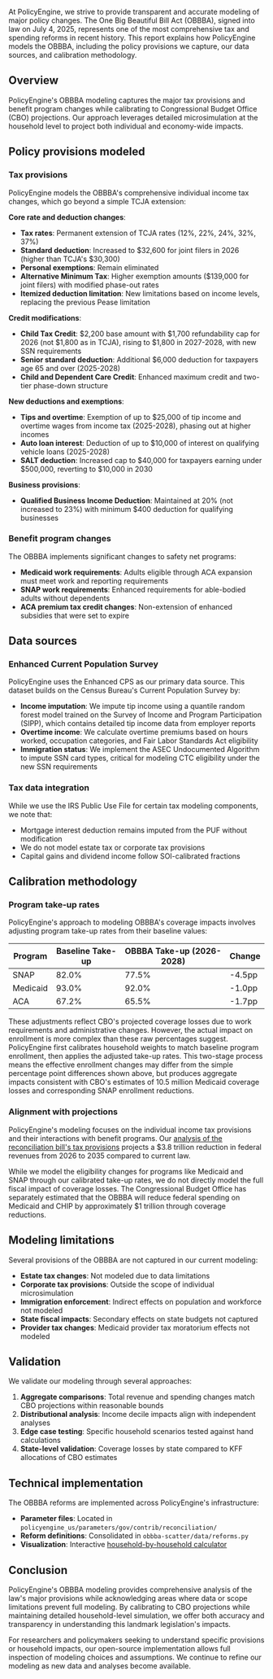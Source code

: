 At PolicyEngine, we strive to provide transparent and accurate modeling of major policy changes. The One Big Beautiful Bill Act (OBBBA), signed into law on July 4, 2025, represents one of the most comprehensive tax and spending reforms in recent history. This report explains how PolicyEngine models the OBBBA, including the policy provisions we capture, our data sources, and calibration methodology.

## Overview

PolicyEngine's OBBBA modeling captures the major tax provisions and benefit program changes while calibrating to Congressional Budget Office (CBO) projections. Our approach leverages detailed microsimulation at the household level to project both individual and economy-wide impacts.

## Policy provisions modeled

### Tax provisions

PolicyEngine models the OBBBA's comprehensive individual income tax changes, which go beyond a simple TCJA extension:

**Core rate and deduction changes**:
- **Tax rates**: Permanent extension of TCJA rates (12%, 22%, 24%, 32%, 37%)
- **Standard deduction**: Increased to $32,600 for joint filers in 2026 (higher than TCJA's $30,300)
- **Personal exemptions**: Remain eliminated
- **Alternative Minimum Tax**: Higher exemption amounts ($139,000 for joint filers) with modified phase-out rates
- **Itemized deduction limitation**: New limitations based on income levels, replacing the previous Pease limitation

**Credit modifications**:
- **Child Tax Credit**: $2,200 base amount with $1,700 refundability cap for 2026 (not $1,800 as in TCJA), rising to $1,800 in 2027-2028, with new SSN requirements
- **Senior standard deduction**: Additional $6,000 deduction for taxpayers age 65 and over (2025-2028)
- **Child and Dependent Care Credit**: Enhanced maximum credit and two-tier phase-down structure

**New deductions and exemptions**:
- **Tips and overtime**: Exemption of up to $25,000 of tip income and overtime wages from income tax (2025-2028), phasing out at higher incomes
- **Auto loan interest**: Deduction of up to $10,000 of interest on qualifying vehicle loans (2025-2028)
- **SALT deduction**: Increased cap to $40,000 for taxpayers earning under $500,000, reverting to $10,000 in 2030

**Business provisions**:
- **Qualified Business Income Deduction**: Maintained at 20% (not increased to 23%) with minimum $400 deduction for qualifying businesses

### Benefit program changes

The OBBBA implements significant changes to safety net programs:

- **Medicaid work requirements**: Adults eligible through ACA expansion must meet work and reporting requirements
- **SNAP work requirements**: Enhanced requirements for able-bodied adults without dependents
- **ACA premium tax credit changes**: Non-extension of enhanced subsidies that were set to expire

## Data sources

### Enhanced Current Population Survey

PolicyEngine uses the Enhanced CPS as our primary data source. This dataset builds on the Census Bureau's Current Population Survey by:

- **Income imputation**: We impute tip income using a quantile random forest model trained on the Survey of Income and Program Participation (SIPP), which contains detailed tip income data from employer reports
- **Overtime income**: We calculate overtime premiums based on hours worked, occupation categories, and Fair Labor Standards Act eligibility
- **Immigration status**: We implement the ASEC Undocumented Algorithm to impute SSN card types, critical for modeling CTC eligibility under the new SSN requirements

### Tax data integration

While we use the IRS Public Use File for certain tax modeling components, we note that:

- Mortgage interest deduction remains imputed from the PUF without modification
- We do not model estate tax or corporate tax provisions
- Capital gains and dividend income follow SOI-calibrated fractions

## Calibration methodology

### Program take-up rates

PolicyEngine's approach to modeling OBBBA's coverage impacts involves adjusting program take-up rates from their baseline values:

| Program | Baseline Take-up | OBBBA Take-up (2026-2028) | Change |
|---------|-----------------|---------------------------|---------|
| SNAP | 82.0% | 77.5% | -4.5pp |
| Medicaid | 93.0% | 92.0% | -1.0pp |
| ACA | 67.2% | 65.5% | -1.7pp |

These adjustments reflect CBO's projected coverage losses due to work requirements and administrative changes. However, the actual impact on enrollment is more complex than these raw percentages suggest. PolicyEngine first calibrates household weights to match baseline program enrollment, then applies the adjusted take-up rates. This two-stage process means the effective enrollment changes may differ from the simple percentage point differences shown above, but produces aggregate impacts consistent with CBO's estimates of 10.5 million Medicaid coverage losses and corresponding SNAP enrollment reductions.

### Alignment with projections

PolicyEngine's modeling focuses on the individual income tax provisions and their interactions with benefit programs. Our [analysis of the reconciliation bill's tax provisions](/us/research/final-2025-reconciliation-tax) projects a $3.8 trillion reduction in federal revenues from 2026 to 2035 compared to current law.

While we model the eligibility changes for programs like Medicaid and SNAP through our calibrated take-up rates, we do not directly model the full fiscal impact of coverage losses. The Congressional Budget Office has separately estimated that the OBBBA will reduce federal spending on Medicaid and CHIP by approximately $1 trillion through coverage reductions.

## Modeling limitations

Several provisions of the OBBBA are not captured in our current modeling:

- **Estate tax changes**: Not modeled due to data limitations
- **Corporate tax provisions**: Outside the scope of individual microsimulation
- **Immigration enforcement**: Indirect effects on population and workforce not modeled
- **State fiscal impacts**: Secondary effects on state budgets not captured
- **Provider tax changes**: Medicaid provider tax moratorium effects not modeled

## Validation

We validate our modeling through several approaches:

1. **Aggregate comparisons**: Total revenue and spending changes match CBO projections within reasonable bounds
2. **Distributional analysis**: Income decile impacts align with independent analyses
3. **Edge case testing**: Specific household scenarios tested against hand calculations
4. **State-level validation**: Coverage losses by state compared to KFF allocations of CBO estimates

## Technical implementation

The OBBBA reforms are implemented across PolicyEngine's infrastructure:

- **Parameter files**: Located in `policyengine_us/parameters/gov/contrib/reconciliation/`
- **Reform definitions**: Consolidated in `obbba-scatter/data/reforms.py`
- **Visualization**: Interactive [household-by-household calculator](/us/research/obbba-scatter)

## Conclusion

PolicyEngine's OBBBA modeling provides comprehensive analysis of the law's major provisions while acknowledging areas where data or scope limitations prevent full modeling. By calibrating to CBO projections while maintaining detailed household-level simulation, we offer both accuracy and transparency in understanding this landmark legislation's impacts.

For researchers and policymakers seeking to understand specific provisions or household impacts, our open-source implementation allows full inspection of modeling choices and assumptions. We continue to refine our modeling as new data and analyses become available.
